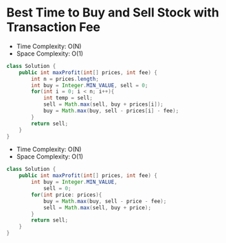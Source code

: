 # Best Time to Buy and Sell Stock with Transaction Fee

- Time Complexity: O(N)
- Space Complexity: O(1)

```java
class Solution {
    public int maxProfit(int[] prices, int fee) {
        int n = prices.length;
        int buy = Integer.MIN_VALUE, sell = 0;
        for(int i = 0; i < n; i++){
            int temp = sell;
            sell = Math.max(sell, buy + prices[i]);
            buy = Math.max(buy, sell - prices[i] - fee);
        }
        return sell;
    }
}
```

- Time Complexity: O(N)
- Space Complexity: O(1)

```java
class Solution {
    public int maxProfit(int[] prices, int fee) {
        int buy = Integer.MIN_VALUE,
            sell = 0;
        for(int price: prices){
            buy = Math.max(buy, sell - price - fee);
            sell = Math.max(sell, buy + price);
        }
        return sell;
    }
}
```
